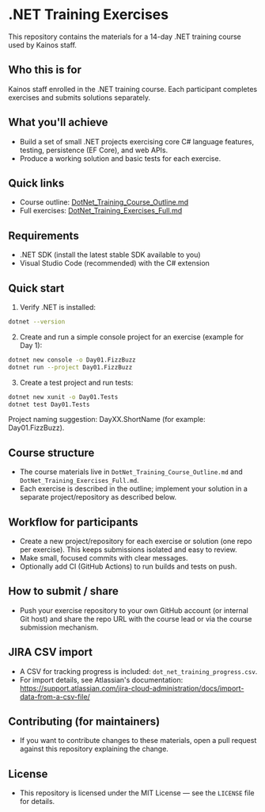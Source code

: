 # .NET Training Exercises

This repository contains the materials for a 14-day .NET training course used by Kainos staff.

## Who this is for
Kainos staff enrolled in the .NET training course. Each participant completes exercises and submits solutions separately.

## What you'll achieve
- Build a set of small .NET projects exercising core C# language features, testing, persistence (EF Core), and web APIs.
- Produce a working solution and basic tests for each exercise.

## Quick links
- Course outline: [DotNet_Training_Course_Outline.md](DotNet_Training_Course_Outline.md)
- Full exercises: [DotNet_Training_Exercises_Full.md](DotNet_Training_Exercises_Full.md)

## Requirements
- .NET SDK (install the latest stable SDK available to you)
- Visual Studio Code (recommended) with the C# extension

## Quick start
1. Verify .NET is installed:

```bash
dotnet --version
```

2. Create and run a simple console project for an exercise (example for Day 1):

```bash
dotnet new console -o Day01.FizzBuzz
dotnet run --project Day01.FizzBuzz
```

3. Create a test project and run tests:

```bash
dotnet new xunit -o Day01.Tests
dotnet test Day01.Tests
```

Project naming suggestion: DayXX.ShortName (for example: Day01.FizzBuzz).

## Course structure
- The course materials live in `DotNet_Training_Course_Outline.md` and `DotNet_Training_Exercises_Full.md`.
- Each exercise is described in the outline; implement your solution in a separate project/repository as described below.

## Workflow for participants
- Create a new project/repository for each exercise or solution (one repo per exercise). This keeps submissions isolated and easy to review.
- Make small, focused commits with clear messages.
- Optionally add CI (GitHub Actions) to run builds and tests on push.

## How to submit / share
- Push your exercise repository to your own GitHub account (or internal Git host) and share the repo URL with the course lead or via the course submission mechanism.

## JIRA CSV import
- A CSV for tracking progress is included: `dot_net_training_progress.csv`.
- For import details, see Atlassian's documentation: https://support.atlassian.com/jira-cloud-administration/docs/import-data-from-a-csv-file/

## Contributing (for maintainers)
- If you want to contribute changes to these materials, open a pull request against this repository explaining the change.

## License
- This repository is licensed under the MIT License — see the `LICENSE` file for details.
